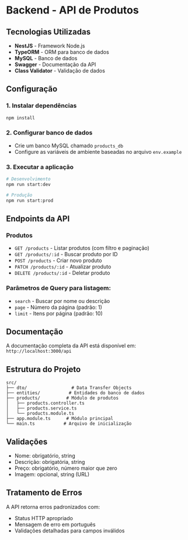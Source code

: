 # Backend - API de Produtos

## Tecnologias Utilizadas

- **NestJS** - Framework Node.js
- **TypeORM** - ORM para banco de dados
- **MySQL** - Banco de dados
- **Swagger** - Documentação da API
- **Class Validator** - Validação de dados

## Configuração

### 1. Instalar dependências
```bash
npm install
```

### 2. Configurar banco de dados
- Crie um banco MySQL chamado `products_db`
- Configure as variáveis de ambiente baseadas no arquivo `env.example`

### 3. Executar a aplicação
```bash
# Desenvolvimento
npm run start:dev

# Produção
npm run start:prod
```

## Endpoints da API

### Produtos

- `GET /products` - Listar produtos (com filtro e paginação)
- `GET /products/:id` - Buscar produto por ID
- `POST /products` - Criar novo produto
- `PATCH /products/:id` - Atualizar produto
- `DELETE /products/:id` - Deletar produto

### Parâmetros de Query para listagem:
- `search` - Buscar por nome ou descrição
- `page` - Número da página (padrão: 1)
- `limit` - Itens por página (padrão: 10)

## Documentação

A documentação completa da API está disponível em:
`http://localhost:3000/api`

## Estrutura do Projeto

```
src/
├── dto/                 # Data Transfer Objects
├── entities/           # Entidades do banco de dados
├── products/          # Módulo de produtos
│   ├── products.controller.ts
│   ├── products.service.ts
│   └── products.module.ts
├── app.module.ts      # Módulo principal
└── main.ts           # Arquivo de inicialização
```

## Validações

- Nome: obrigatório, string
- Descrição: obrigatória, string
- Preço: obrigatório, número maior que zero
- Imagem: opcional, string (URL)

## Tratamento de Erros

A API retorna erros padronizados com:
- Status HTTP apropriado
- Mensagem de erro em português
- Validações detalhadas para campos inválidos 